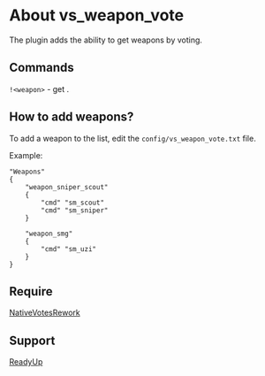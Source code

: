 # About vs_weapon_vote
The plugin adds the ability to get weapons by voting.

## Commands
`!<weapon>` - get <weapon>.

## How to add weapons?
To add a weapon to the list, edit the `config/vs_weapon_vote.txt` file. 

Example:
```
"Weapons"
{
	"weapon_sniper_scout"
	{
		"cmd" "sm_scout"
		"cmd" "sm_sniper"
	}

  	"weapon_smg"
	{
		"cmd" "sm_uzi"
	}
}
```

## Require
[NativeVotesRework](https://github.com/TouchMe-Inc/l4d2_nativevotes_rework)

## Support
[ReadyUp](https://github.com/SirPlease/L4D2-Competitive-Rework/blob/master/addons/sourcemod/scripting/readyup.sp)
